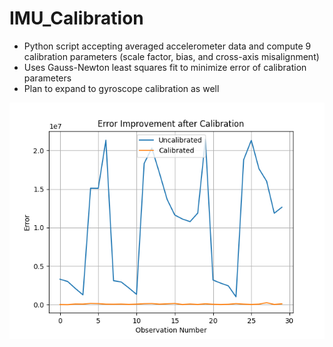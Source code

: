 # IMU_Calibration

- Python script accepting averaged accelerometer data and compute 9 calibration parameters (scale factor, bias, and cross-axis misalignment)
- Uses Gauss-Newton least squares fit to minimize error of calibration parameters
- Plan to expand to gyroscope calibration as well

![image](calibration_results.png)